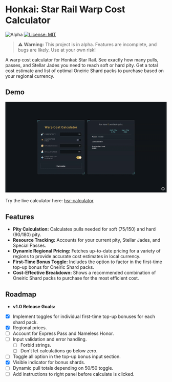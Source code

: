 # Honkai: Star Rail Warp Cost Calculator

![Alpha](https://img.shields.io/badge/status-alpha-orange)
[![License: MIT](https://img.shields.io/badge/License-MIT-yellow.svg)](https://opensource.org/licenses/MIT)

> ⚠️ **Warning:** This project is in alpha. Features are incomplete, and bugs are likely. Use at your own risk!

A warp cost calculator for Honkai: Star Rail. See exactly how many pulls, passes, and Stellar Jades you need to reach soft or hard pity. Get a total cost estimate and list of optimal Oneiric Shard packs to purchase based on your regional currency.

## Demo

![Demo Gif](img/demo.gif)

Try the live calculator here: [hsr-calculator](https://kitbur.github.io/hsr-calculator/)

## Features

-   **Pity Calculation:** Calculates pulls needed for soft (75/150) and hard (90/180) pity.
-   **Resource Tracking:** Accounts for your current pity, Stellar Jades, and Special Passes.
-   **Dynamic Regional Pricing:** Fetches up-to-date pricing for a variety of regions to provide accurate cost estimates in local currency.
-   **First-Time Bonus Toggle:** Includes the option to factor in the first-time top-up bonus for Oneiric Shard packs.
-   **Cost-Effective Breakdown:** Shows a recommended combination of Oneiric Shard packs to purchase for the most efficient cost.

## Roadmap

-   **v1.0 Release Goals:**
-   [X] Implement toggles for individual first-time top-up bonuses for each shard pack.
-   [X] Regional prices.
-   [ ] Account for Express Pass and Nameless Honor.
-   [ ] Input validation and error handling.
    -   [ ] Forbid strings.
    -   [ ] Don't let calculations go below zero.
-   [ ] Toggle all option in the top-up bonus input section.
-   [X] Visible indicator for bonus shards.
-   [ ] Dynamic pull totals depending on 50/50 toggle.
-   [ ] Add instructions to right panel before calculate is clicked.